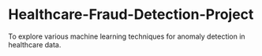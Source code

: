 # Healthcare-Fraud-Detection-Project
To explore various machine learning techniques for anomaly detection in healthcare data.
